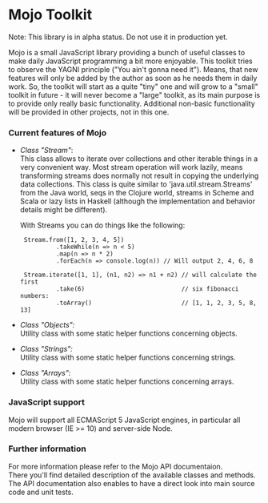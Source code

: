 Mojo Toolkit
============

Note: This library is in alpha status. Do not use it in production yet.

Mojo is a small JavaScript library providing a bunch of useful classes
to make daily JavaScript programming a bit more enjoyable.
This toolkit tries to observe the YAGNI principle ("You ain't gonna need it").
Means, that new features will only be added by the author as soon as he
needs them in daily work.
So, the toolkit will start as a quite "tiny" one and will grow to a "small"
toolkit in future - it will never become a "large" toolkit, as its main
purpose is to provide only really basic functionality.
Additional non-basic functionality will be provided in other projects,
not in this one.


### Current features of Mojo

- *Class "Stream"*:<br/>
  This class allows to iterate over collections and other iterable things
  in a very convenient way.
  Most stream operation will work lazily, means transforming streams
  does normally not result in copying the underlying data collections.
  This class is quite similar to 'java.util.stream.Streams' from the Java world,
  seqs in the Clojure world, streams in Scheme and Scala or lazy lists in
  Haskell (although the implementation and behavior details might be different).

  With Streams you can do things like the following:

       Stream.from([1, 2, 3, 4, 5])
                .takeWhile(n => n < 5)
                .map(n => n * 2)
                .forEach(n => console.log(n)) // Will output 2, 4, 6, 8

       Stream.iterate([1, 1], (n1, n2) => n1 + n2) // will calculate the first
                .take(6)                           // six fibonacci numbers:
                .toArray()                         // [1, 1, 2, 3, 5, 8, 13]


- *Class "Objects":*<br/>
  Utility class with some static helper functions concerning objects.

- *Class "Strings":*<br/>
  Utility class with some static helper functions concerning strings.

- *Class "Arrays":*<br/>
  Utility class with some static helper functions concerning arrays.

### JavaScript support

Mojo will support all ECMAScript 5 JavaScript engines, in particular all
modern browser (IE >= 10) and server-side Node.

### Further information

For more information please refer to the Mojo API documentaion.<br/>
There you'll find detailed description of the available classes
and methods.<br/>
The API documentation also enables to have a direct look into main source code and
unit tests.



